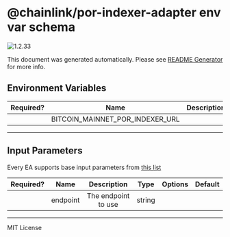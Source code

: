 # @chainlink/por-indexer-adapter env var schema

![1.2.33](https://img.shields.io/github/package-json/v/smartcontractkit/external-adapters-js?filename=packages/composites/por-indexer/package.json)

This document was generated automatically. Please see [README Generator](../../scripts#readme-generator) for more info.

## Environment Variables

| Required? |              Name               | Description |  Type  | Options | Default |
| :-------: | :-----------------------------: | :---------: | :----: | :-----: | :-----: |
|           | BITCOIN_MAINNET_POR_INDEXER_URL |             | string |         |         |

---

## Input Parameters

Every EA supports base input parameters from [this list](../../core/bootstrap#base-input-parameters)

| Required? |   Name   |     Description     |  Type  | Options | Default |
| :-------: | :------: | :-----------------: | :----: | :-----: | :-----: |
|           | endpoint | The endpoint to use | string |         |         |

---

MIT License
